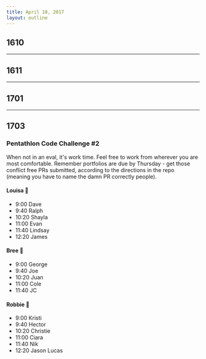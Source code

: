 ```yaml
---
title: April 18, 2017
layout: outline
---
```


## 1610

----------------------------------------------- 

## 1611

-----------------------------------------------

## 1701

-----------------------------------------------

## 1703

### Pentathlon Code Challenge #2
When not in an eval, it's work time. Feel free to work from wherever you are most comfortable. Remember portfolios are due by Thursday - get those conflict free PRs submitted, according to the directions in the repo (meaning you have to name the damn PR correctly people).

#### Louisa :hear_no_evil:

- 9:00 Dave
- 9:40 Ralph
- 10:20 Shayla
- 11:00 Evan
- 11:40 Lindsay
- 12:20 James

#### Bree :see_no_evil:

- 9:00 George
- 9:40 Joe
- 10:20 Juan
- 11:00 Cole
- 11:40 JC

#### Robbie :speak_no_evil:

- 9:00 Kristi
- 9:40 Hector
- 10:20 Christie
- 11:00 Ciara
- 11:40 Nik
- 12:20 Jason Lucas
